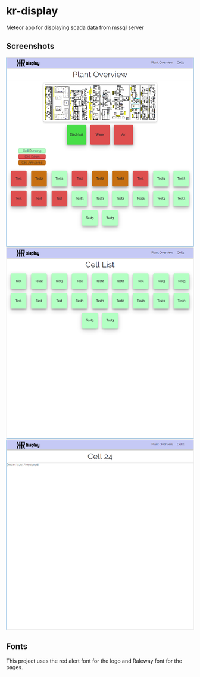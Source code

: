 # kr-display
Meteor app for displaying scada data from mssql server

## Screenshots
![Screen001](public/Docs/Sample001.png)
![Screen002](public/Docs/Sample002.png)
![Screen003](public/Docs/Sample003.png)

## Fonts
This project uses the red alert font for the logo and Raleway font for the pages.
